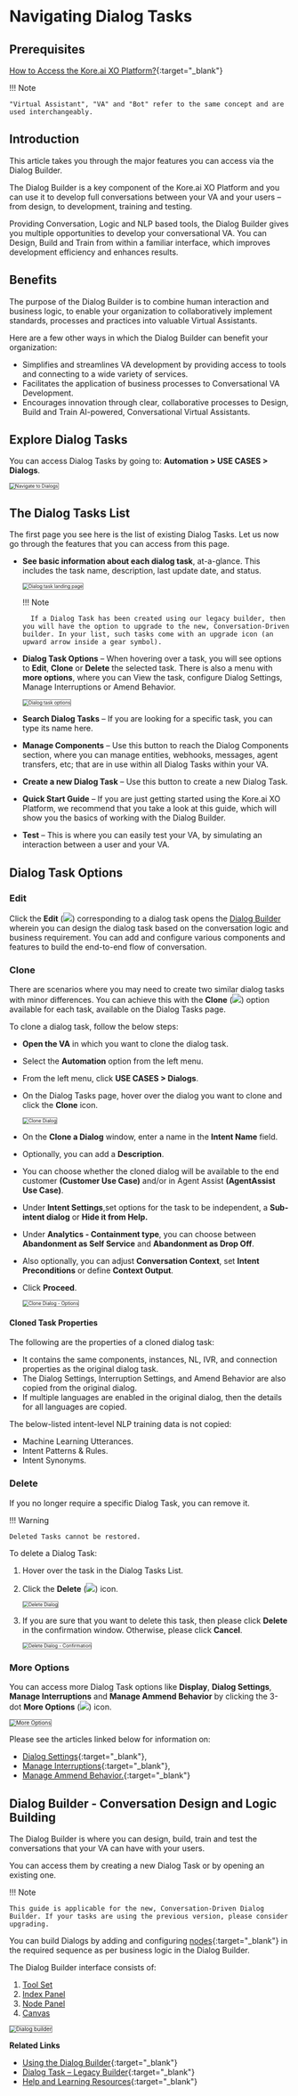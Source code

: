 # Navigating Dialog Tasks


## Prerequisites

[How to Access the Kore.ai XO Platform?](../../../../getting-started/accessing-the-platform/){:target="_blank"}

!!! Note

    "Virtual Assistant", "VA" and "Bot" refer to the same concept and are used interchangeably.


## Introduction

This article takes you through the major features you can access via the Dialog Builder.

The Dialog Builder is a key component of the Kore.ai XO Platform and you can use it to develop full conversations between your VA and your users – from design, to development, training and testing.

Providing Conversation, Logic and NLP based tools, the Dialog Builder gives you multiple opportunities to develop your conversational VA. You can Design, Build and Train from within a familiar interface, which improves development efficiency and enhances results.


## Benefits

The purpose of the Dialog Builder is to combine human interaction and business logic, to enable your organization to collaboratively implement standards, processes and practices into valuable Virtual Assistants.

Here are a few other ways in which the Dialog Builder can benefit your organization:

* Simplifies and streamlines VA development by providing access to tools and connecting to a wide variety of services.
* Facilitates the application of business processes to Conversational VA Development.
* Encourages innovation through clear, collaborative processes to Design, Build and Train AI-powered, Conversational Virtual Assistants.


## Explore Dialog Tasks 

You can access Dialog Tasks by going to: **Automation > USE CASES > Dialogs**.

<img src="../images/navigate-dialog.png" alt="Navigate to Dialogs" title="Navigate to Dialogs" style="border:1px solid gray; zoom:60%;">


## The Dialog Tasks List

The first page you see here is the list of existing Dialog Tasks. Let us now go through the features that you can access from this page.

* **See basic information about each dialog task**, at-a-glance. This includes the task name, description, last update date, and status.  
  
    <img src="../images/navigate-dialog-landing.png" alt="Dialog task landing page" title="Dialog task landing page" style="border:1px solid gray; zoom:60%;">
    
    !!! Note
    
        If a Dialog Task has been created using our legacy builder, then you will have the option to upgrade to the new, Conversation-Driven builder. In your list, such tasks come with an upgrade icon (an upward arrow inside a gear symbol).

* **Dialog Task Options** – When hovering over a task, you will see options to **Edit**, **Clone** or **Delete** the selected task. There is also a menu with **more options**, where you can View the task, configure Dialog Settings, Manage Interruptions or Amend Behavior.  
    
    <img src="../images/navigate-dialog-img2-dialog-task-options.png" alt="Dialog task options" title="Dialog task options" style="border:1px solid gray; zoom:60%;">

* **Search Dialog Tasks** – If you are looking for a specific task, you can type its name here.
* **Manage Components** – Use this button to reach the Dialog Components section, where you can manage entities, webhooks, messages, agent transfers, etc; that are in use within all Dialog Tasks within your VA. 
* **Create a new Dialog Task** – Use this button to create a new Dialog Task.  
* **Quick Start Guide** – If you are just getting started using the Kore.ai XO Platform, we recommend that you take a look at this guide, which will show you the basics of working with the Dialog Builder.
* **Test** – This is where you can easily test your VA, by simulating an interaction between a user and your VA.


## Dialog Task Options

### Edit

Click the **Edit** (<img src="../images/navigate-dialog-builder-edit.png">) corresponding to a dialog task opens the [Dialog Builder](#dialog-builder---conversation-design-and-logic-building) wherein you can design the dialog task based on the conversation logic and business requirement. You can add and configure various components and features to build the end-to-end flow of conversation.


### Clone

There are scenarios where you may need to create two similar dialog tasks with minor differences. You can achieve this with the **Clone** (<img src="../images/navigate-dialog-builder-clone.png">) option available for each task, available on the Dialog Tasks page.

To clone a dialog task, follow the below steps:

* **Open the VA** in which you want to clone the dialog task.
* Select the **Automation** option from the left menu.
* From the left menu, click **USE CASES > Dialogs**.
* On the Dialog Tasks page, hover over the dialog you want to clone and click the **Clone** icon.  
  
    <img src="../images/clone-dialog-icon.png" alt="Clone Dialog" title="Clone Dialog" style="border:1px solid gray; zoom:60%;">

* On the **Clone a Dialog** window, enter a name in the **Intent Name** field.
* Optionally, you can add a **Description**.
* You can choose whether the cloned dialog will be available to the end customer **(Customer Use Case)** and/or in Agent Assist **(AgentAssist Use Case)**. 
* Under **Intent Settings**,set options for the task to be independent, a **Sub-intent dialog** or **Hide it from Help.**
* Under **Analytics - Containment type**, you can choose between **Abandonment as Self Service** and **Abandonment as Drop Off**.
* Also optionally, you can adjust **Conversation Context**, set **Intent Preconditions** or define **Context Output**.
* Click **Proceed**.  
  
    <img src="../images/clone-dialog-options.png" alt="Clone Dialog - Options" title="Clone Dialog - Options" style="border:1px solid gray; zoom:60%;">


#### Cloned Task Properties

The following are the properties of a cloned dialog task:

* It contains the same components, instances, NL, IVR, and connection properties as the original dialog task.
* The Dialog Settings, Interruption Settings, and Amend Behavior are also copied from the original dialog.
* If multiple languages are enabled in the original dialog, then the details for all languages are copied.

The below-listed intent-level NLP training data is not copied:

* Machine Learning Utterances.
* Intent Patterns & Rules.
* Intent Synonyms.


### Delete

If you no longer require a specific Dialog Task, you can remove it.

!!! Warning

    Deleted Tasks cannot be restored.


To delete a Dialog Task:

1. Hover over the task in the Dialog Tasks List.
2. Click the **Delete** (<img src="../images/navigate-dialog-builder-delete.png">) icon.  
  
    <img src="../images/delete-dialog-icon.png" alt="Delete Dialog" title="Delete Dialog" style="border:1px solid gray; zoom:60%;">

3. If you are sure that you want to delete this task, then please click **Delete** in the confirmation window. Otherwise, please click **Cancel**.  
  
    <img src="../images/delete-dialog-confirmation.png" alt="Delete Dialog - Confirmation" title="Delete Dialog - Confirmation" style="border:1px solid gray; zoom:60%;">


### More Options

You can access more Dialog Task options like **Display**, **Dialog Settings**, **Manage Interruptions** and **Manage Ammend Behavior** by clicking the 3-dot **More Options** (<img src="../images/navigate-dialog-builder-more-options.png">) icon.

<img src="../images/navigate-dialog-builder-more-options-menu.png" alt="More Options" title="More Options" style="border:1px solid gray; zoom:70%;">

Please see the articles linked below for information on:

* [Dialog Settings](../using-the-dialog-builder-tool/#dialog-settings){:target="_blank"},
* [Manage Interruptions](../../../intelligence/conversation-management/manage-interruptions){:target="_blank"},
* [Manage Ammend Behavior.](../../../natural-language/nlu-configurations/amend-entities){:target="_blank"}


## Dialog Builder - Conversation Design and Logic Building

The Dialog Builder is where you can design, build, train and test the conversations that your VA can have with your users.

You can access them by creating a new Dialog Task or by opening an existing one.

!!! Note

    This guide is applicable for the new, Conversation-Driven Dialog Builder. If your tasks are using the previous version, please consider upgrading.

You can build Dialogs by adding and configuring [nodes](../node-types/nodes-transitions/){:target="_blank"} in the required sequence as per business logic in the Dialog Builder.

The Dialog Builder interface consists of:

 1. [Tool Set](../using-the-dialog-builder-tool/#the-tool-set)
 2. [Index Panel](../using-the-dialog-builder-tool/#the-index-panel)
 3. [Node Panel](../using-the-dialog-builder-tool/#the-node-panel)
  4. [Canvas](../using-the-dialog-builder-tool/#the-canvas)

 <img src="../images/navigate-dialog-builder.png" alt="Dialog builder" title="Dialog builder" style="border:1px solid gray;zoom:70%;">


**Related Links**

* [Using the Dialog Builder](../using-the-dialog-builder-tool){:target="_blank"}
* [Dialog Task – Legacy Builder](../dialog-task-legacy-builder){:target="_blank"}
* [Help and Learning Resources](https://developer.kore.ai/docs/bots/chatbot-overview/help/){:target="_blank"}